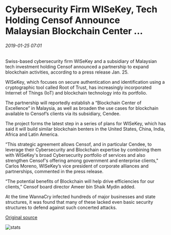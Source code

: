 # Cybersecurity Firm WISeKey, Tech Holding Censof Announce Malaysian Blockchain Center ...

###### 2019-01-25 07:01

Swiss-based cybersecurity firm WISeKey and a subsidiary of Malaysian tech investment holding Censof announced a partnership to expand blockchain activities, according to a press release Jan. 25.

WISeKey, which focuses on secure authentication and identification using a cryptographic tool called Root of Trust, has increasingly incorporated Internet of Things (IoT) and blockchain technology into its portfolio.

The partnership will reportedly establish a “Blockchain Center of Excellence” in Malaysia, as well as broaden the use cases for blockchain available to Censof’s clients via its subsidiary, Cendee.

The project forms the latest step in a series of plans for WISeKey, which has said it will build similar blockchain benters in the United States, China, India, Africa and Latin America.

“This strategic agreement allows Censof, and in particular Cendee, to leverage their Cybersecurity and Blockchain expertise by combining them with WISeKey's broad Cybersecurity portfolio of services and also strengthen Censof's offering among government and enterprise clients," Carlos Moreno, WISeKey’s vice president of corporate alliances and partnerships, commented in the press release.

“The potential benefits of Blockchain will help drive efficiencies for our clients,” Censof board director Ameer bin Shaik Mydin added.

At the time WannaCry infected hundreds of major businesses and state structures, it was found that many of these lacked even basic security structures to defend against such concerted attacks.

[Original source](https://cointelegraph.com/news/cybersecurity-firm-wisekey-tech-holding-censof-announce-malaysian-blockchain-center)

![stats](https://c.statcounter.com/11760860/0/a89fa40b/1/ "stats")